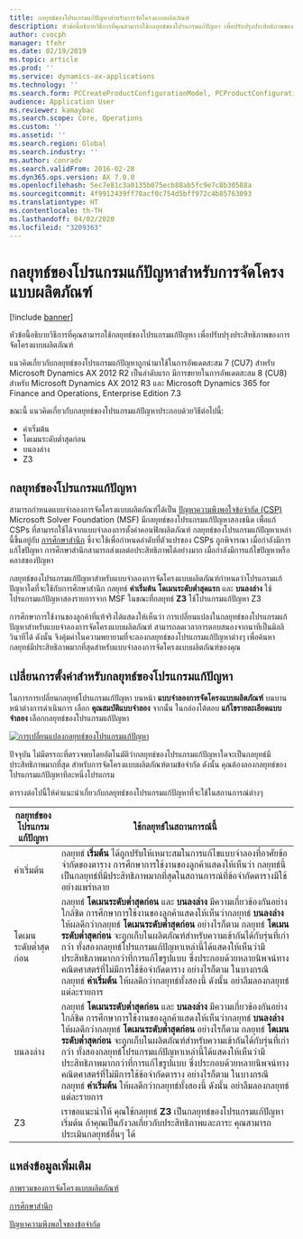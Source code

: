 ```yaml
---
title: กลยุทธ์ของโปรแกรมแก้ปัญหาสำหรับการจัดโครงแบบผลิตภัณฑ์
description: หัวข้อนี้อธิบายวิธีการที่คุณสามารถใช้กลยุทธ์ของโปรแกรมแก้ปัญหา เพื่อปรับปรุงประสิทธิภาพของการจัดโครงแบบผลิตภัณฑ์
author: cvocph
manager: tfehr
ms.date: 02/19/2019
ms.topic: article
ms.prod: ''
ms.service: dynamics-ax-applications
ms.technology: ''
ms.search.form: PCCreateProductConfigurationModel, PCProductConfigurationModelListPage
audience: Application User
ms.reviewer: kamaybac
ms.search.scope: Core, Operations
ms.custom: ''
ms.assetid: ''
ms.search.region: Global
ms.search.industry: ''
ms.author: conradv
ms.search.validFrom: 2016-02-28
ms.dyn365.ops.version: AX 7.0.0
ms.openlocfilehash: 5ec7e81c3a0135b075ecb88ab5fc9e7c8b30588a
ms.sourcegitcommit: 4f9912439ff78acf0c754d5bff972c4b85763093
ms.translationtype: HT
ms.contentlocale: th-TH
ms.lasthandoff: 04/02/2020
ms.locfileid: "3209363"
---
```

# <a name="solver-strategy-for-product-configuration"></a>กลยุทธ์ของโปรแกรมแก้ปัญหาสำหรับการจัดโครงแบบผลิตภัณฑ์

[!include [banner](../includes/banner.md)]

หัวข้อนี้อธิบายวิธีการที่คุณสามารถใช้กลยุทธ์ของโปรแกรมแก้ปัญหา เพื่อปรับปรุงประสิทธิภาพของการจัดโครงแบบผลิตภัณฑ์

แนวคิดเกี่ยวกับกลยุทธ์ของโปรแกรมแก้ปัญหาถูกนำมาใช้ในการอัพเดตสะสม 7 (CU7) สำหรับ Microsoft Dynamics AX 2012 R2 เป็นลำดับแรก มีการขยายในการอัพเดตสะสม 8 (CU8) สำหรับ Microsoft Dynamics AX 2012 R3 และ Microsoft Dynamics 365 for Finance and Operations, Enterprise Edition 7.3

ขณะนี้ แนวคิดเกี่ยวกับกลยุทธ์ของโปรแกรมแก้ปัญหาประกอบด้วยวิธีต่อไปนี้:

- ค่าเริ่มต้น
- โดเมนระดับต่ำสุดก่อน
- บนลงล่าง
- Z3

## <a name="solver-strategy"></a>กลยุทธ์ของโปรแกรมแก้ปัญหา 

สามารถกำหนดแบบจำลองการจัดโครงแบบผลิตภัณฑ์ได้เป็น [ปัญหาความพึงพอใจข้อจำกัด (CSP)](http://aima.cs.berkeley.edu/2nd-ed/newchap05.pdf) Microsoft Solver Foundation (MSF) มีกลยุทธ์ของโปรแกรมแก้ปัญหาสองชนิด เพื่อแก้ CSPs ที่สามารถใช้ได้จากแบบจำลองการตั้งค่าคอนฟิกผลิตภัณฑ์ กลยุทธ์ของโปรแกรมแก้ปัญหาเหล่านี้ขึ้นอยู่กับ [การศึกษาสำนึก](https://techterms.com/definition/heuristic) ซึ่งจะใช้เพื่อกำหนดลำดับที่ตัวแปรของ CSPs ถูกพิจารณา เมื่อกำลังมีการแก้ไขปัญหา การศึกษาสำนึกสามารถส่งผลต่อประสิทธิภาพได้อย่างมาก เมื่อกำลังมีการแก้ไขปัญหาหรือคลาสของปัญหา

กลยุทธ์ของโปรแกรมแก้ปัญหาสำหรับแบบจำลองการจัดโครงแบบผลิตภัณฑ์กำหนดว่าโปรแกรมแก้ปัญหาใดที่จะใช้กับการศึกษาสำนึก กลยุทธ์ **ค่าเริ่มต้น** **โดเมนระดับต่ำสุดแรก** และ **บนลงล่าง** ใช้โปรแกรมแก้ปัญหาสองรายการจาก MSF ในขณะที่กลยุทธ์ **Z3** ใช้โปรแกรมแก้ปัญหา Z3 

การศึกษาการใช้งานของลูกค้าที่แท้จริงได้แสดงให้เห็นว่า การเปลี่ยนแปลงในกลยุทธ์ของโปรแกรมแก้ปัญหาสำหรับแบบจำลองการจัดโครงแบบผลิตภัณฑ์ สามารถลดเวลาการตอบสนองจากนาทีเป็นมิลลิวินาทีได้ ดังนั้น จึงคุ้มค่าในความพยายามที่จะลองกลยุทธ์ของโปรแกรมแก้ปัญหาต่างๆ เพื่อค้นหากลยุทธ์มีประสิทธิภาพมากที่สุดสำหรับแบบจำลองการจัดโครงแบบผลิตภัณฑ์ของคุณ

## <a name="change-the-settings-for-the-solver-strategy"></a>เปลี่ยนการตั้งค่าสำหรับกลยุทธ์ของโปรแกรมแก้ปัญหา

ในการการเปลี่ยนกลยุทธ์โปรแกรมแก้ปัญหา บนหน้า **แบบจำลองการจัดโครงแบบผลิตภัณฑ์** บนบานหน้าต่างการดำเนินการ เลือก **คุณสมบัติแบบจำลอง** จากนั้น ในกล่องโต้ตอบ **แก้ไขรายละเอียดแบบจำลอง** เลือกกลยุทธ์ของโปรแกรมแก้ปัญหา

[![การเปลี่ยนแปลงกลยุทธ์ของโปรแกรมแก้ปัญหา](./media/solver-strategy.png)](./media/solver-strategy.png)

ปัจจุบัน ไม่มีตรรกะที่ตรวจพบโดยอัตโนมัติว่ากลยุทธ์ของโปรแกรมแก้ปัญหาใดจะเป็นกลยุทธ์มีประสิทธิภาพมากที่สุด สำหรับการจัดโครงแบบผลิตภัณฑ์ตามข้อจำกัด ดังนั้น คุณต้องลองกลยุทธ์ของโปรแกรมแก้ปัญหาทีละหนึ่งโปรแกรม

ตารางต่อไปนี้ให้คำแนะนำเกี่ยวกับกลยุทธ์ของโปรแกรมแก้ปัญหาที่จะใช้ในสถานการณ์ต่างๆ

| กลยุทธ์ของโปรแกรมแก้ปัญหา      | ใช้กลยุทธ์ในสถานการณ์นี้ |
|----------------------|-----------------------------------|
| ค่าเริ่มต้น              | กลยุทธ์ **เริ่มต้น** ได้ถูกปรับให้เหมาะสมในการแก้ไขแบบจำลองที่อาศัยข้อจำกัดของตาราง การศึกษาการใช้งานของลูกค้าแสดงให้เห็นว่า กลยุทธ์นี้เป็นกลยุทธ์ที่มีประสิทธิภาพมากที่สุดในสถานการณ์ที่ข้อจำกัดตารางมีใช้อย่างแพร่หลาย |
| โดเมนระดับต่ำสุดก่อน | กลยุทธ์ **โดเมนระดับต่ำสุดก่อน** และ **บนลงล่าง** มีความเกี่ยวข้องกันอย่างใกล้ชิด การศึกษาการใช้งานของลูกค้าแสดงให้เห็นว่ากลยุทธ์ **บนลงล่าง** ให้ผลดีกว่ากลยุทธ์ **โดเมนระดับต่ำสุดก่อน** อย่างไรก็ตาม กลยุทธ์ **โดเมนระดับต่ำสุดก่อน** จะถูกเก็บในผลิตภัณฑ์สำหรับความเข้ากันได้กับรุ่นที่เก่ากว่า ทั้งสองกลยุทธ์โปรแกรมแก้ปัญหาเหล่านี้ได้แสดงให้เห็นว่ามีประสิทธิภาพมากกว่าที่การแก้ไขรูปแบบ ซึ่งประกอบด้วยหลายนิพจน์ทางคณิตศาสตร์ที่ไม่มีการใช้ข้อจำกัดตาราง อย่างไรก็ตาม ในบางกรณี กลยุทธ์ **ค่าเริ่มต้น** ให้ผลดีกว่ากลยุทธ์ทั้งสองนี้ ดังนั้น อย่าลืมลองกลยุทธ์แต่ละรายการ |
| บนลงล่าง             | กลยุทธ์ **โดเมนระดับต่ำสุดก่อน** และ **บนลงล่าง** มีความเกี่ยวข้องกันอย่างใกล้ชิด การศึกษาการใช้งานของลูกค้าแสดงให้เห็นว่ากลยุทธ์ **บนลงล่าง** ให้ผลดีกว่ากลยุทธ์ **โดเมนระดับต่ำสุดก่อน** อย่างไรก็ตาม กลยุทธ์ **โดเมนระดับต่ำสุดก่อน** จะถูกเก็บในผลิตภัณฑ์สำหรับความเข้ากันได้กับรุ่นที่เก่ากว่า ทั้งสองกลยุทธ์โปรแกรมแก้ปัญหาเหล่านี้ได้แสดงให้เห็นว่ามีประสิทธิภาพมากกว่าที่การแก้ไขรูปแบบ ซึ่งประกอบด้วยหลายนิพจน์ทางคณิตศาสตร์ที่ไม่มีการใช้ข้อจำกัดตาราง อย่างไรก็ตาม ในบางกรณี กลยุทธ์ **ค่าเริ่มต้น** ให้ผลดีกว่ากลยุทธ์ทั้งสองนี้ ดังนั้น อย่าลืมลองกลยุทธ์แต่ละรายการ |
| Z3                   | เราขอแนะนำให้ คุณใช้กลยุทธ์ **Z3** เป็นกลยุทธ์ของโปรแกรมแก้ปัญหาเริ่มต้น ถ้าคุณเป็นกังวลเกี่ยวกับประสิทธิภาพและภาระ คุณสามารถประเมินกลยุทธ์อื่นๆ ได้ |

## <a name="additional-resources"></a>แหล่งข้อมูลเพิ่มเติม

[ภาพรวมของการจัดโครงแบบผลิตภัณฑ์](build-product-configuration-model.md)

[การศึกษาสำนึก](https://techterms.com/definition/heuristic)

[ปัญหาความพึงพอใจของข้อจำกัด](http://aima.cs.berkeley.edu/2nd-ed/newchap05.pdf)
